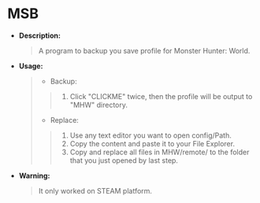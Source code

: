 # MSB
* **Description:**
    > A program to backup you save profile for Monster Hunter: World.  
* **Usage:**
    > * Backup:
    > > 1. Click "CLICKME" twice, then the profile will be output to "MHW" directory.
    > * Replace:
    > > 1. Use any text editor you want to open config/Path.
    > > 2. Copy the content and paste it to your File Explorer.
    > > 3. Copy and replace all files in MHW/remote/ to the folder that you just opened by last step.
* **Warning:**
    > It only worked on STEAM platform.
